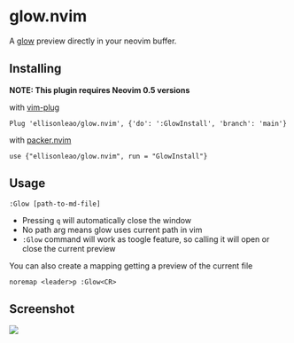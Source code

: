 # glow.nvim

A [glow](https://github.com/charmbracelet/glow) preview directly in your neovim buffer.

## Installing

**NOTE: This plugin requires Neovim 0.5 versions**

with [vim-plug](https://github.com/junegunn/vim-plug)

```
Plug 'ellisonleao/glow.nvim', {'do': ':GlowInstall', 'branch': 'main'}
```

with [packer.nvim](https://github.com/wbthomason/packer.nvim)

```
use {"ellisonleao/glow.nvim", run = "GlowInstall"}
```

## Usage

```
:Glow [path-to-md-file]
```

- Pressing `q` will automatically close the window
- No path arg means glow uses current path in vim
- `:Glow` command will work as toogle feature, so calling it will open or close the current preview

You can also create a mapping getting a preview of the current file

```viml
noremap <leader>p :Glow<CR>
```

## Screenshot

![](https://i.postimg.cc/rynmX2X8/glow.gif)
